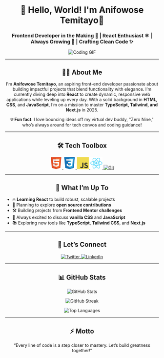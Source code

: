 <h1 align="center">👑 Hello, World! I'm Anifowose Temitayo👋</h1>  
<h3 align="center">Frontend Developer in the Making 🚀 | React Enthusiast ⚛️ | Always Growing 🌱 | Crafting Clean Code ✨</h3>  

<p align="center">
<img src="https://media.giphy.com/media/qgQUggAC3Pfv687qPC/giphy.gif" alt="Coding GIF" width="400"/>
</p>

<hr/>

<h2 align="center">👩‍💻 About Me</h2>
<p align="center">
I'm <strong>Anifowose Temitayo</strong>, an aspiring front-end developer passionate about building impactful projects that blend functionality with elegance. I’m currently diving deep into <strong>React</strong> to create dynamic, responsive web applications while leveling up every day. With a solid background in <strong>HTML, CSS</strong>, and <strong>JavaScript</strong>, I’m on a mission to master <strong>TypeScript, Tailwind, and Next.js</strong> in 2025.
</p>

<p align="center"><strong>💡 Fun fact</strong>: I love bouncing ideas off my virtual dev buddy, "Zero Nine," who’s always around for tech convos and coding guidance!</p>

<hr/>

<h2 align="center">🛠️ Tech Toolbox</h2>
<p align="center">  
  <a href="https://www.w3schools.com/html/" target="_blank" rel="noreferrer"> 
    <img src="https://raw.githubusercontent.com/devicons/devicon/master/icons/html5/html5-original.svg" alt="HTML" width="40" height="40"/> 
  </a>  
  <a href="https://www.w3schools.com/css/" target="_blank" rel="noreferrer"> 
    <img src="https://raw.githubusercontent.com/devicons/devicon/master/icons/css3/css3-original.svg" alt="CSS" width="40" height="40"/> 
  </a>  
  <a href="https://developer.mozilla.org/en-US/docs/Web/JavaScript" target="_blank" rel="noreferrer"> 
    <img src="https://raw.githubusercontent.com/devicons/devicon/master/icons/javascript/javascript-original.svg" alt="JavaScript" width="40" height="40"/> 
  </a>  
  <a href="https://reactjs.org/" target="_blank" rel="noreferrer"> 
    <img src="https://raw.githubusercontent.com/devicons/devicon/master/icons/react/react-original.svg" alt="React" width="40" height="40"/> 
  </a>  
  <a href="https://git-scm.com/" target="_blank" rel="noreferrer"> 
    <img src="https://www.vectorlogo.zone/logos/git-scm/git-scm-icon.svg" alt="Git" width="40" height="40"/> 
  </a>  
</p>  

<hr/>

<h2 align="center">🌟 What I’m Up To</h2>
<ul align="left">
  <li>🔥 <strong>Learning React</strong> to build robust, scalable projects</li>
  <li>🎯 Planning to explore <strong>open source contributions</strong></li>
  <li>🛠️ Building projects from <strong>Frontend Mentor challenges</strong></li>
  <li>💬 Always excited to discuss <strong>vanilla CSS</strong> and <strong>JavaScript</strong></li>
  <li>📚 Exploring new tools like <strong>TypeScript</strong>, <strong>Tailwind CSS</strong>, and <strong>Next.js</strong></li>
</ul>

<hr/>

<h2 align="center">💌 Let’s Connect</h2>
<p align="center">  
  <a href="https://twitter.com/dev_temitayo" target="_blank"> 
    <img align="center" src="https://raw.githubusercontent.com/rahuldkjain/github-profile-readme-generator/master/src/images/icons/Social/twitter.svg" alt="Twitter" height="30" width="40" /> 
  </a>  
  <a href="https://linkedin.com/in/temitayo-anifowose" target="_blank"> 
    <img align="center" src="https://raw.githubusercontent.com/rahuldkjain/github-profile-readme-generator/master/src/images/icons/Social/linked-in-alt.svg" alt="LinkedIn" height="30" width="40" /> 
  </a>  
</p>  

<hr/>

<h2 align="center">📊 GitHub Stats</h2>
<p align="center">  
  <img src="https://github-readme-stats.vercel.app/api?username=theonly1ty&show_icons=true&locale=en" alt="GitHub Stats" />  
</p>  
<p align="center">  
  <img src="https://github-readme-streak-stats.herokuapp.com/?user=theonly1ty&" alt="GitHub Streak" />  
</p>  
<p align="center">  
  <img src="https://github-readme-stats.vercel.app/api/top-langs?username=theonly1ty&show_icons=true&locale=en&layout=compact" alt="Top Languages" />  
</p>  

<hr/>

<h2 align="center">⚡ Motto</h2>
<p align="center">“Every line of code is a step closer to mastery. Let’s build greatness together!”</p>
